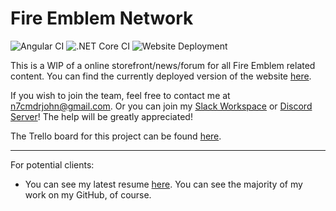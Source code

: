 # Fire Emblem Network
![Angular CI](https://github.com/n7commanderjohn/fe-website/workflows/Angular%20CI/badge.svg)
![.NET Core CI](https://github.com/n7commanderjohn/fe-website/workflows/.NET%20Core%20CI/badge.svg)
![Website Deployment](https://github.com/n7commanderjohn/fe-website/workflows/Digital-Ocean-CD%20over%20SFTP/badge.svg)

This is a WIP of a online storefront/news/forum for all Fire Emblem related content.
You can find the currently deployed version of the website [here](http://fireemblemnetwork.com).

If you wish to join the team, feel free to contact me at n7cmdrjohn@gmail.com. Or you can join my [Slack Workspace](https://join.slack.com/t/n7s/shared_invite/zt-cw7z18z9-iZ4TNzSFwTrrbnZbry4foQ) or [Discord Server](https://discord.gg/Xnn9YtW)! The help will be greatly appreciated!

The Trello board for this project can be found [here](https://trello.com/b/MVtgQcaF).
***

For potential clients:
- You can see my latest resume [here](https://docs.google.com/document/d/1A9k6P_JAaqJTKUFrCu3yr_srgQjDmeGEhxd285DKLMw/). You can see the majority of my work on my GitHub, of course.
